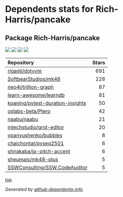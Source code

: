 # Dependents stats for Rich-Harris/pancake

## Package Rich-Harris/pancake

[![](https://img.shields.io/static/v1?label=Used%20by&message=162&color=informational&logo=slickpic)](https://github.com/Rich-Harris/pancake/network/dependents)
[![](https://img.shields.io/static/v1?label=Used%20by%20(public)&message=13&color=informational&logo=slickpic)](https://github.com/Rich-Harris/pancake/network/dependents)
[![](https://img.shields.io/static/v1?label=Used%20by%20(private)&message=149&color=informational&logo=slickpic)](https://github.com/Rich-Harris/pancake/network/dependents)
[![](https://img.shields.io/static/v1?label=Used%20by%20(stars)&message=25&color=informational&logo=slickpic)](https://github.com/Rich-Harris/pancake/network/dependents)

| Repository | Stars  |
| :--------  | -----: |
|[riganti/dotvvm](https://github.com/riganti/dotvvm) | 691 |
|[SoftbearStudios/mk48](https://github.com/SoftbearStudios/mk48) | 228 |
|[neo4j/trillion-graph](https://github.com/neo4j/trillion-graph) | 87 |
|[learn-awesome/learndb](https://github.com/learn-awesome/learndb) | 81 |
|[koaning/pytest-duration-insights](https://github.com/koaning/pytest-duration-insights) | 50 |
|[oslabs-beta/Ptero](https://github.com/oslabs-beta/Ptero) | 42 |
|[naabu/naabu](https://github.com/naabu/naabu) | 21 |
|[intechstudio/grid-editor](https://github.com/intechstudio/grid-editor) | 20 |
|[vpanyushenko/bubbles](https://github.com/vpanyushenko/bubbles) | 8 |
|[chaichontat/pyseq2501](https://github.com/chaichontat/pyseq2501) | 6 |
|[shirakaba/jp-pitch-accent](https://github.com/shirakaba/jp-pitch-accent) | 6 |
|[sheumais/mk48-plus](https://github.com/sheumais/mk48-plus) | 5 |
|[SSWConsulting/SSW.CodeAuditor](https://github.com/SSWConsulting/SSW.CodeAuditor) | 5 |

[top](#main)

_Generated by [github-dependents-info](https://github.com/nvuillam/github-dependents-info)_